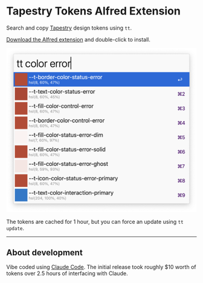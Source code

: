 # Tapestry Tokens Alfred Extension

Search and copy [Tapestry](https://planningcenter.github.io/tapestry/?path=/docs/foundations-design-tokens--docs) design tokens using `tt`.

[Download the Alfred extension](https://github.com/starzonmyarmz/tapestry-tokens-alfred-extension/releases/download/1.0.0/tapestry-tokens.alfredworkflow) and double-click to install.

![Screenshot](screenshot.png)

The tokens are cached for 1 hour, but you can force an update using `tt update`.

---

## About development

Vibe coded using [Claude Code](https://docs.anthropic.com/en/docs/claude-code/overview). The initial release took roughly $10 worth of tokens over 2.5 hours of interfacing with Claude.